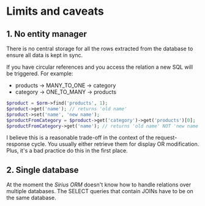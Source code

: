# Limits and caveats

## 1. No entity manager

There is no central storage for all the rows extracted from the database to ensure all data is kept in sync.

If you have circular references and you access the relation a new SQL will be triggered. For example:
- products -> MANY_TO_ONE -> category
- category -> ONE_TO_MANY -> products

```php
$product = $orm->find('products', 1);
$product->get('name'); // returns 'old name'
$product->set('name', 'new name');
$productFromCategory = $product->get('category')->get('products')[0];
$productFromCategory->get('name'); // returns 'old name' NOT 'new name'
```

I believe this is a reasonable trade-off in the context of the request-response cycle. You usually either retrieve them for display OR modification. Plus, it's a bad practice do this in the first place.

## 2. Single database

At the moment the _Sirius ORM_ doesn't know how to handle relations over multiple databases. The SELECT queries that contain JOINs have to be on the same database.

